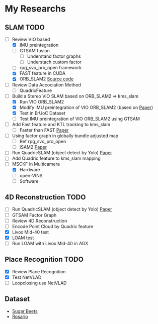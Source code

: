 # My Researchs

## SLAM TODO

- [ ] Review VIO based 
    - [x] IMU preintegration
    - [ ] GTSAM fusion
        - [ ] Understand factor graphs
        - [ ] Understach custom factor
    - [ ] rpg_svo_pro_open framework
    - [x] FAST feature in CUDA
    - [x] ORB_SLAM2 [Source code](https://github.com/raulmur/ORB_SLAM2)
- [ ] Review Data Accociation Method
    - [ ] QuadricFeature
- [ ] Build a Stereo VIO SLAM based on ORB_SLAM2 => kms_slam
    - [x] Run VIO ORB_SLAM2
    - [x] Modify IMU preintegration of VIO ORB_SLAM2 (based on [Paper](https://arxiv.org/abs/1512.02363))
    - [x] Test in ErUoC Dataset
    - [ ] Test IMU preintegration of VIO ORB_SLAM2 using GTSAM
- [ ] Add Fast feature and KTL tracking to kms_slam
    - [ ] Faster than FAST [Paper](http://rpg.ifi.uzh.ch/docs/IROS20_Nagy.pdf) 
- [ ] Using factor graph in globally bundle adjusted map
    - [ ] Ref rpg_svo_pro_open
    - [ ] iSAM2 [Paper](http://frank.dellaert.com/pub/Kaess12ijrr.pdf)
- [ ] Run QuadricSLAM (object detect by Yolo) [Paper](https://arxiv.org/abs/1804.04011)
- [ ] Add Quadric feature to kms_slam mapping
- [ ] MSCKF in Multicamera 
    - [x] Hardware
    - [ ] open-VINS
    - [ ] Software

## 4D Reconstruction TODO

- [ ] Run QuadricSLAM (object detect by Yolo) [Paper](https://arxiv.org/abs/1804.04011)
- [ ] GTSAM Factor Graph
- [ ] Review 4D Reconstruction
- [ ] Encode Point Cloud by Quadric feature
- [x] Livox Mid-40 test
- [x] LOAM test
- [ ] Run LOAM with Livox Mid-40 in AGX

## Place Recognition TODO

- [x] Review Place Recognition
- [x] Test NetVLAD
- [ ] Loopclosing use NetVLAD

## Dataset

- [Sugar Beets](https://www.ipb.uni-bonn.de/data/sugarbeets2016/)
- [Rosario](https://www.cifasis-conicet.gov.ar/robot/doku.php)

